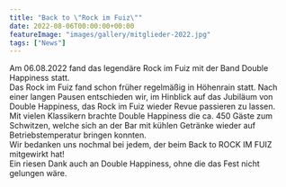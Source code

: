 ```yaml
---
title: "Back to \"Rock im Fuiz\""
date: 2022-08-06T00:00:00+00:00
featureImage: "images/gallery/mitglieder-2022.jpg"
tags: ["News"]
---
```

Am 06.08.2022 fand das legendäre Rock im Fuiz mit der Band Double Happiness statt.  
Das Rock im Fuiz fand schon früher regelmäßig in Höhenrain statt. Nach einer langen Pausen entschieden wir, im Hinblick auf das Jubiläum von Double Happiness, das Rock im Fuiz wieder Revue passieren zu lassen.  
Mit vielen Klassikern brachte Double Happiness die ca. 450 Gäste zum Schwitzen, welche sich an der Bar mit kühlen Getränke wieder auf Betriebstemperatur bringen konnten.  
Wir bedanken uns nochmal bei jedem, der beim Back to ROCK IM FUIZ mitgewirkt hat!  
Ein riesen Dank auch an Double Happiness, ohne die das Fest nicht gelungen wäre.